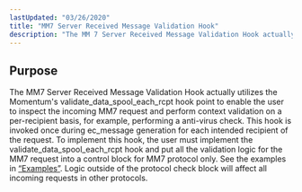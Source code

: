 ```yaml
---
lastUpdated: "03/26/2020"
title: "MM7 Server Received Message Validation Hook"
description: "The MM 7 Server Received Message Validation Hook actually utilizes the Momentum's validate data spool each rcpt hook point to enable the user to inspect the incoming MM 7 request and perform context validation on a per recipient basis for example performing a anti virus check This hook is invoked..."
---
```



## <a name="MM7ServerReceivedMessageValidationHook.purpose"></a> Purpose

The MM7 Server Received Message Validation Hook actually utilizes the Momentum's validate_data_spool_each_rcpt hook point to enable the user to inspect the incoming MM7 request and perform context validation on a per-recipient basis, for example, performing a anti-virus check. This hook is invoked once during ec_message generation for each intended recipient of the request. To implement this hook, the user must implement the validate_data_spool_each_rcpt hook and put all the validation logic for the MM7 request into a control block for MM7 protocol only. See the examples in [“Examples”](/momentum/mobile/mobile-developer-guide/mm-7-server-received-message-validation-hook-examples). Logic outside of the protocol check block will affect all incoming requests in other protocols.